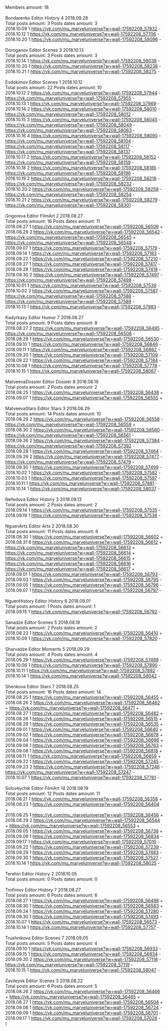 Members amount: 18\
\
Bondarenko	Editor History 4 2018.09.28\
Total posts amount: 3	Posts dates amount: 3\
2018.10.09 1 https://vk.com/mu_marveluniverse?w=wall-17592208_57832 -	\
2018.10.12 1 https://vk.com/mu_marveluniverse?w=wall-17592208_57706 -	\
2018.10.20 1 https://vk.com/mu_marveluniverse?w=wall-17592208_58096 -	\
\
Doroganov	Editor Scenes 3 2018.10.13\
Total posts amount: 3	Posts dates amount: 3\
2018.10.14 1 https://vk.com/mu_marveluniverse?w=wall-17592208_58038 -	\
2018.10.20 1 https://vk.com/mu_marveluniverse?w=wall-17592208_58238 -	\
2018.10.21 1 https://vk.com/mu_marveluniverse?w=wall-17592208_58275 -	\
\
Evdokimov	Editor Scenes 1 2018.10.12\
Total posts amount: 22	Posts dates amount: 10\
2018.10.12 2 https://vk.com/mu_marveluniverse?w=wall-17592208_57944 -	https://vk.com/mu_marveluniverse?w=wall-17592208_57955 -	\
2018.10.13 1 https://vk.com/mu_marveluniverse?w=wall-17592208_57969 -	\
2018.10.14 2 https://vk.com/mu_marveluniverse?w=wall-17592208_58010 -	https://vk.com/mu_marveluniverse?w=wall-17592208_58012 -	\
2018.10.15 3 https://vk.com/mu_marveluniverse?w=wall-17592208_58045 -	https://vk.com/mu_marveluniverse?w=wall-17592208_58049 -	https://vk.com/mu_marveluniverse?w=wall-17592208_58063 -	\
2018.10.16 4 https://vk.com/mu_marveluniverse?w=wall-17592208_58090 -	https://vk.com/mu_marveluniverse?w=wall-17592208_58104 -	https://vk.com/mu_marveluniverse?w=wall-17592208_58117 -	https://vk.com/mu_marveluniverse?w=wall-17592208_58137 -	\
2018.10.17 2 https://vk.com/mu_marveluniverse?w=wall-17592208_58152 -	https://vk.com/mu_marveluniverse?w=wall-17592208_58159 -	\
2018.10.18 2 https://vk.com/mu_marveluniverse?w=wall-17592208_58185 -	https://vk.com/mu_marveluniverse?w=wall-17592208_58196 -	\
2018.10.19 2 https://vk.com/mu_marveluniverse?w=wall-17592208_58218 -	https://vk.com/mu_marveluniverse?w=wall-17592208_58232 -	\
2018.10.20 2 https://vk.com/mu_marveluniverse?w=wall-17592208_58259 -	https://vk.com/mu_marveluniverse?w=wall-17592208_58254 -	\
2018.10.21 2 https://vk.com/mu_marveluniverse?w=wall-17592208_58279 -	https://vk.com/mu_marveluniverse?w=wall-17592208_58301 -	\
\
Grigoreva	Editor FilmArt 2 2018.08.27\
Total posts amount: 16	Posts dates amount: 11\
2018.08.27 1 https://vk.com/mu_marveluniverse?w=wall-17592208_56506 +	\
2018.08.29 3 https://vk.com/mu_marveluniverse?w=wall-17592208_56542 -	https://vk.com/mu_marveluniverse?w=wall-17592208_56545 +	https://vk.com/mu_marveluniverse?w=wall-17592208_56548 +	\
2018.09.07 1 https://vk.com/mu_marveluniverse?w=wall-17592208_57179 -	\
2018.09.14 1 https://vk.com/mu_marveluniverse?w=wall-17592208_57183 -	\
2018.09.22 1 https://vk.com/mu_marveluniverse?w=wall-17592208_57210 -	\
2018.09.27 1 https://vk.com/mu_marveluniverse?w=wall-17592208_57417 -	\
2018.09.28 1 https://vk.com/mu_marveluniverse?w=wall-17592208_57418 -	\
2018.09.30 2 https://vk.com/mu_marveluniverse?w=wall-17592208_57497 -	https://vk.com/mu_marveluniverse?w=wall-17592208_57498 -	\
2018.10.01 1 https://vk.com/mu_marveluniverse?w=wall-17592208_57539 -	\
2018.10.02 3 https://vk.com/mu_marveluniverse?w=wall-17592208_57587 -	https://vk.com/mu_marveluniverse?w=wall-17592208_57588 -	https://vk.com/mu_marveluniverse?w=wall-17592208_57589 -	\
2018.10.13 1 https://vk.com/mu_marveluniverse?w=wall-17592208_57983 -	\
\
Kadyrkazy	Editor Humor 7 2018.08.27\
Total posts amount: 9	Posts dates amount: 8\
2018.08.27 2 https://vk.com/mu_marveluniverse?w=wall-17592208_56495 -	https://vk.com/mu_marveluniverse?w=wall-17592208_56508 -	\
2018.08.29 1 https://vk.com/mu_marveluniverse?w=wall-17592208_56530 -	\
2018.09.10 1 https://vk.com/mu_marveluniverse?w=wall-17592208_56846 -	\
2018.09.11 1 https://vk.com/mu_marveluniverse?w=wall-17592208_56862 -	\
2018.09.20 1 https://vk.com/mu_marveluniverse?w=wall-17592208_57109 -	\
2018.09.22 1 https://vk.com/mu_marveluniverse?w=wall-17592208_57184 -	\
2018.10.08 1 https://vk.com/mu_marveluniverse?w=wall-17592208_57778 -	\
2018.10.15 1 https://vk.com/mu_marveluniverse?w=wall-17592208_58067 -	\
\
MatveevaDossier	Editor Dossier 8 2018.08.19\
Total posts amount: 2	Posts dates amount: 2\
2018.08.25 1 https://vk.com/mu_marveluniverse?w=wall-17592208_56438 +	\
2018.09.07 1 https://vk.com/mu_marveluniverse?w=wall-17592208_56555 +	\
\
MatveevaStars	Editor Stars 3 2018.08.29\
Total posts amount: 14	Posts dates amount: 10\
2018.08.29 2 https://vk.com/mu_marveluniverse?w=wall-17592208_56558 -	https://vk.com/mu_marveluniverse?w=wall-17592208_56559 +	\
2018.08.30 2 https://vk.com/mu_marveluniverse?w=wall-17592208_56560 -	https://vk.com/mu_marveluniverse?w=wall-17592208_56561 -	\
2018.09.26 2 https://vk.com/mu_marveluniverse?w=wall-17592208_57384 -	https://vk.com/mu_marveluniverse?w=wall-17592208_57392 -	\
2018.09.28 1 https://vk.com/mu_marveluniverse?w=wall-17592208_57464 -	\
2018.09.29 2 https://vk.com/mu_marveluniverse?w=wall-17592208_57477 -	https://vk.com/mu_marveluniverse?w=wall-17592208_57479 -	\
2018.09.30 1 https://vk.com/mu_marveluniverse?w=wall-17592208_57499 -	\
2018.10.02 1 https://vk.com/mu_marveluniverse?w=wall-17592208_57582 -	\
2018.10.03 1 https://vk.com/mu_marveluniverse?w=wall-17592208_57597 -	\
2018.10.11 1 https://vk.com/mu_marveluniverse?w=wall-17592208_57881 -	\
2018.10.14 1 https://vk.com/mu_marveluniverse?w=wall-17592208_58037 -	\
\
Nefedova	Editor History 3 2018.09.13\
Total posts amount: 2	Posts dates amount: 2\
2018.09.14 1 https://vk.com/mu_marveluniverse?w=wall-17592208_57535 -	\
2018.09.19 1 https://vk.com/mu_marveluniverse?w=wall-17592208_57536 -	\
\
NguenArts	Editor Arts 2 2018.08.30\
Total posts amount: 11	Posts dates amount: 6\
2018.08.30 1 https://vk.com/mu_marveluniverse?w=wall-17592208_56602 +	\
2018.08.31 6 https://vk.com/mu_marveluniverse?w=wall-17592208_56612 +	https://vk.com/mu_marveluniverse?w=wall-17592208_56613 +	https://vk.com/mu_marveluniverse?w=wall-17592208_56614 +	https://vk.com/mu_marveluniverse?w=wall-17592208_56615 +	https://vk.com/mu_marveluniverse?w=wall-17592208_56616 +	https://vk.com/mu_marveluniverse?w=wall-17592208_56617 +	\
2018.09.01 1 https://vk.com/mu_marveluniverse?w=wall-17592208_56793 -	\
2018.09.03 1 https://vk.com/mu_marveluniverse?w=wall-17592208_56795 -	\
2018.09.05 1 https://vk.com/mu_marveluniverse?w=wall-17592208_56796 -	\
2018.09.07 1 https://vk.com/mu_marveluniverse?w=wall-17592208_56797 -	\
\
NguenHistory	Editor History 6 2018.09.01\
Total posts amount: 1	Posts dates amount: 1\
2018.09.15 1 https://vk.com/mu_marveluniverse?w=wall-17592208_56792 -	\
\
Sanadze	Editor Scenes 5 2018.08.19\
Total posts amount: 2	Posts dates amount: 2\
2018.08.23 1 https://vk.com/mu_marveluniverse?w=wall-17592208_56410 +	\
2018.10.09 1 https://vk.com/mu_marveluniverse?w=wall-17592208_57820 -	\
\
Sharvadze	Editor Moments 5 2018.09.29\
Total posts amount: 4	Posts dates amount: 4\
2018.09.29 1 https://vk.com/mu_marveluniverse?w=wall-17592208_57489 -	\
2018.10.06 1 https://vk.com/mu_marveluniverse?w=wall-17592208_57890 -	\
2018.10.11 1 https://vk.com/mu_marveluniverse?w=wall-17592208_57892 -	\
2018.10.14 1 https://vk.com/mu_marveluniverse?w=wall-17592208_58042 -	\
\
Shenkova	Editor Stars 7 2018.08.25\
Total posts amount: 16	Posts dates amount: 14\
2018.08.25 1 https://vk.com/mu_marveluniverse?w=wall-17592208_56455 +	\
2018.08.26 2 https://vk.com/mu_marveluniverse?w=wall-17592208_56462 +	https://vk.com/mu_marveluniverse?w=wall-17592208_56471 +	\
2018.08.27 1 https://vk.com/mu_marveluniverse?w=wall-17592208_56482 +	\
2018.08.28 1 https://vk.com/mu_marveluniverse?w=wall-17592208_56515 +	\
2018.08.29 1 https://vk.com/mu_marveluniverse?w=wall-17592208_56535 +	\
2018.09.01 1 https://vk.com/mu_marveluniverse?w=wall-17592208_56640 +	\
2018.09.02 1 https://vk.com/mu_marveluniverse?w=wall-17592208_56678 +	\
2018.09.04 1 https://vk.com/mu_marveluniverse?w=wall-17592208_56696 +	\
2018.09.06 1 https://vk.com/mu_marveluniverse?w=wall-17592208_56763 +	\
2018.09.08 1 https://vk.com/mu_marveluniverse?w=wall-17592208_56818 +	\
2018.09.11 1 https://vk.com/mu_marveluniverse?w=wall-17592208_56859 +	\
2018.09.22 1 https://vk.com/mu_marveluniverse?w=wall-17592208_57245 -	\
2018.09.23 2 https://vk.com/mu_marveluniverse?w=wall-17592208_57246 -	https://vk.com/mu_marveluniverse?w=wall-17592208_57247 -	\
2018.10.07 1 https://vk.com/mu_marveluniverse?w=wall-17592208_57761 -	\
\
Soloveychik	Editor FilmArt 14 2018.08.19\
Total posts amount: 12	Posts dates amount: 11\
2018.08.21 1 https://vk.com/mu_marveluniverse?w=wall-17592208_56358 +	\
2018.08.23 1 https://vk.com/mu_marveluniverse?w=wall-17592208_56404 +	\
2018.08.25 1 https://vk.com/mu_marveluniverse?w=wall-17592208_56456 +	\
2018.08.29 2 https://vk.com/mu_marveluniverse?w=wall-17592208_56544 +	https://vk.com/mu_marveluniverse?w=wall-17592208_56553 +	\
2018.09.05 1 https://vk.com/mu_marveluniverse?w=wall-17592208_56738 +	\
2018.09.09 1 https://vk.com/mu_marveluniverse?w=wall-17592208_56834 -	\
2018.09.17 1 https://vk.com/mu_marveluniverse?w=wall-17592208_57010 -	\
2018.09.22 1 https://vk.com/mu_marveluniverse?w=wall-17592208_57239 -	\
2018.09.29 1 https://vk.com/mu_marveluniverse?w=wall-17592208_57483 -	\
2018.09.30 1 https://vk.com/mu_marveluniverse?w=wall-17592208_57527 -	\
2018.10.14 1 https://vk.com/mu_marveluniverse?w=wall-17592208_58025 -	\
\
Terehin	Editor History 2 2018.10.05\
Total posts amount: 0	Posts dates amount: 0\
\
Trofimov	Editor History 7 2018.08.27\
Total posts amount: 6	Posts dates amount: 6\
2018.08.27 1 https://vk.com/mu_marveluniverse?w=wall-17592208_56498 +	\
2018.08.30 1 https://vk.com/mu_marveluniverse?w=wall-17592208_56583 +	\
2018.09.24 1 https://vk.com/mu_marveluniverse?w=wall-17592208_57280 -	\
2018.09.30 1 https://vk.com/mu_marveluniverse?w=wall-17592208_57493 -	\
2018.10.07 1 https://vk.com/mu_marveluniverse?w=wall-17592208_56573 -	\
2018.10.14 1 https://vk.com/mu_marveluniverse?w=wall-17592208_57757 -	\
\
Trushnikova	Editor Scenes 7 2018.09.05\
Total posts amount: 5	Posts dates amount: 4\
2018.09.10 1 https://vk.com/mu_marveluniverse?w=wall-17592208_56933 -	\
2018.09.15 1 https://vk.com/mu_marveluniverse?w=wall-17592208_56934 -	\
2018.09.20 2 https://vk.com/mu_marveluniverse?w=wall-17592208_57118 -	https://vk.com/mu_marveluniverse?w=wall-17592208_57119 -	\
2018.10.15 1 https://vk.com/mu_marveluniverse?w=wall-17592208_58047 -	\
\
Zavileysk	Editor Scenes 3 2018.08.22\
Total posts amount: 6	Posts dates amount: 5\
2018.08.26 2 https://vk.com/mu_marveluniverse?w=wall-17592208_56466 +	https://vk.com/mu_marveluniverse?w=wall-17592208_56465 +	\
2018.08.27 1 https://vk.com/mu_marveluniverse?w=wall-17592208_56504 +	\
2018.09.08 1 https://vk.com/mu_marveluniverse?w=wall-17592208_56724 -	\
2018.09.09 1 https://vk.com/mu_marveluniverse?w=wall-17592208_56701 -	\
2018.09.17 1 https://vk.com/mu_marveluniverse?w=wall-17592208_57028 -	\
\
